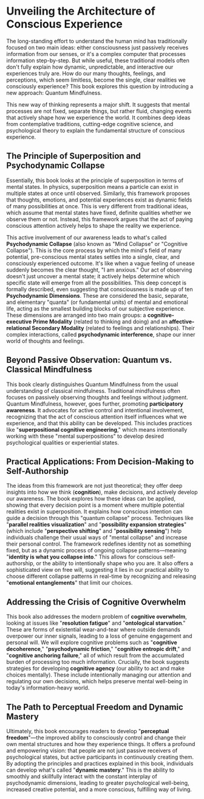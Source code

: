 # Unveiling the Architecture of Conscious Experience

The long-standing effort to understand the human mind has traditionally focused on two main ideas: either consciousness just passively receives information from our senses, or it's a complex computer that processes information step-by-step. But while useful, these traditional models often don't fully explain how dynamic, unpredictable, and interactive our experiences truly are. How do our many thoughts, feelings, and perceptions, which seem limitless, become the single, clear realities we consciously experience? This book explores this question by introducing a new approach: Quantum Mindfulness.

This new way of thinking represents a major shift. It suggests that mental processes are not fixed, separate things, but rather fluid, changing events that actively shape how we experience the world. It combines deep ideas from contemplative traditions, cutting-edge cognitive science, and psychological theory to explain the fundamental structure of conscious experience.

## The Principle of Superposition and Psychodynamic Collapse

Essentially, this book looks at the principle of superposition in terms of mental states. In physics, superposition means a particle can exist in multiple states at once until observed. Similarly, this framework proposes that thoughts, emotions, and potential experiences exist as dynamic fields of many possibilities at once. This is very different from traditional ideas, which assume that mental states have fixed, definite qualities whether we observe them or not. Instead, this framework argues that the act of paying conscious attention actively helps to shape the reality we experience.

This active involvement of our awareness leads to what's called **Psychodynamic Collapse** (also known as "Mind Collapse" or "Cognitive Collapse"). This is the core process by which the mind's field of many potential, pre-conscious mental states settles into a single, clear, and consciously experienced outcome. It's like when a vague feeling of unease suddenly becomes the clear thought, "I am anxious." Our act of observing doesn't just uncover a mental state; it actively helps determine which specific state will emerge from all the possibilities. This deep concept is formally described, even suggesting that consciousness is made up of ten **Psychodynamic Dimensions**. These are considered the basic, separate, and elementary "quanta" (or fundamental units) of mental and emotional life, acting as the smallest building blocks of our subjective experience. These dimensions are arranged into two main groups: a **cognitive-executive Prime Modality** (related to thinking and doing) and an **affective-relational Secondary Modality** (related to feelings and relationships). Their complex interactions, called **psychodynamic interference**, shape our inner world of thoughts and feelings.

## Beyond Passive Observation: Quantum vs. Classical Mindfulness

This book clearly distinguishes Quantum Mindfulness from the usual understanding of classical mindfulness. Traditional mindfulness often focuses on passively observing thoughts and feelings without judgment. Quantum Mindfulness, however, goes further, promoting **participatory awareness**. It advocates for active control and intentional involvement, recognizing that the act of conscious attention itself influences what we experience, and that this ability can be developed. This includes practices like "**superpositional cognitive engineering**," which means intentionally working with these "mental superpositions" to develop desired psychological qualities or experiential states.

## Practical Applications: From Decision-Making to Self-Authorship

The ideas from this framework are not just theoretical; they offer deep insights into how we think (**cognition**), make decisions, and actively develop our awareness. The book explores how these ideas can be applied, showing that every decision point is a moment where multiple potential realities exist in superposition. It explains how conscious intention can guide a decision through this "quantum collapse" process. Techniques like "**parallel realities visualization**" and "**possibility expansion strategies**" (which include "**perspective shifting**" and "**possibility sensing**") help individuals challenge their usual ways of "mental collapse" and increase their personal control. The framework redefines identity not as something fixed, but as a dynamic process of ongoing collapse patterns—meaning "**identity is what you collapse into**." This allows for conscious self-authorship, or the ability to intentionally shape who you are. It also offers a sophisticated view on free will, suggesting it lies in our practical ability to choose different collapse patterns in real-time by recognizing and releasing "**emotional entanglements**" that limit our choices.

## Addressing the Crisis of Cognitive Overwhelm

This book also addresses the modern problem of **cognitive overwhelm**, looking at issues like "**resolution fatigue**" and "**ontological starvation**." These are forms of existential wear-and-tear where outside demands overpower our inner signals, leading to a loss of genuine engagement and personal will. We will explore cognitive problems such as "**cognitive decoherence**," "**psychodynamic friction**," "**cognitive entropic drift**," and "**cognitive anchoring failure**," all of which result from the accumulated burden of processing too much information. Crucially, the book suggests strategies for developing **cognitive agency** (our ability to act and make choices mentally). These include intentionally managing our attention and regulating our own decisions, which helps preserve mental well-being in today's information-heavy world.

## The Path to Perceptual Freedom and Dynamic Mastery

Ultimately, this book encourages readers to develop "**perceptual freedom**"—the improved ability to consciously control and change their own mental structures and how they experience things. It offers a profound and empowering vision: that people are not just passive receivers of psychological states, but active participants in continuously creating them. By adopting the principles and practices explained in this book, individuals can develop what's called "**dynamic mastery**." This is the ability to smoothly and skillfully interact with the constant interplay of psychodynamic dimensions, leading to greater psychological well-being, increased creative potential, and a more conscious, fulfilling way of living.